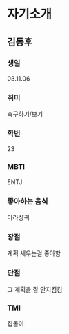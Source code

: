 # 자기소개

## 김동후

### 생일
03.11.06
### 취미 
축구하기/보기
### 학번 
23
### MBTI
ENTJ
### 좋아하는 음식
마라샹궈
### 장점
계획 세우는걸 좋아함
### 단점
그 계획을 잘 안지킴킴
### TMI
집돌이